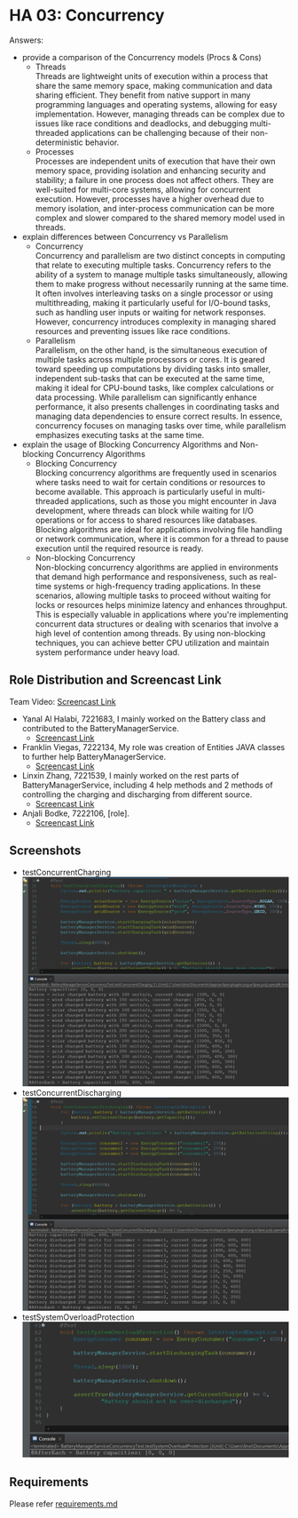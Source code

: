# HA 03: Concurrency
Answers:
- provide a comparison of the Concurrency models (Procs & Cons)
  - Threads<br>
    Threads are lightweight units of execution within a process that share the same memory space, making communication and data sharing efficient. They benefit from native support in many programming languages and operating systems, allowing for easy implementation. However, managing threads can be complex due to issues like race conditions and deadlocks, and debugging multi-threaded applications can be challenging because of their non-deterministic behavior.
  - Processes<br>
    Processes are independent units of execution that have their own memory space, providing isolation and enhancing security and stability; a failure in one process does not affect others. They are well-suited for multi-core systems, allowing for concurrent execution. However, processes have a higher overhead due to memory isolation, and inter-process communication can be more complex and slower compared to the shared memory model used in threads.
- explain differences between Concurrency vs Parallelism
  - Concurrency<br>
  Concurrency and parallelism are two distinct concepts in computing that relate to executing multiple tasks. Concurrency refers to the ability of a system to manage multiple tasks simultaneously, allowing them to make progress without necessarily running at the same time. It often involves interleaving tasks on a single processor or using multithreading, making it particularly useful for I/O-bound tasks, such as handling user inputs or waiting for network responses. However, concurrency introduces complexity in managing shared resources and preventing issues like race conditions.
  - Parallelism<br>
  Parallelism, on the other hand, is the simultaneous execution of multiple tasks across multiple processors or cores. It is geared toward speeding up computations by dividing tasks into smaller, independent sub-tasks that can be executed at the same time, making it ideal for CPU-bound tasks, like complex calculations or data processing. While parallelism can significantly enhance performance, it also presents challenges in coordinating tasks and managing data dependencies to ensure correct results. In essence, concurrency focuses on managing tasks over time, while parallelism emphasizes executing tasks at the same time.
- explain the usage of Blocking Concurrency Algorithms and Non-blocking Concurrency Algorithms
  - Blocking Concurrency<br>
  Blocking concurrency algorithms are frequently used in scenarios where tasks need to wait for certain conditions or resources to become available. This approach is particularly useful in multi-threaded applications, such as those you might encounter in Java development, where threads can block while waiting for I/O operations or for access to shared resources like databases. Blocking algorithms are ideal for applications involving file handling or network communication, where it is common for a thread to pause execution until the required resource is ready.
  - Non-blocking Concurrency<br>
  Non-blocking concurrency algorithms are applied in environments that demand high performance and responsiveness, such as real-time systems or high-frequency trading applications. In these scenarios, allowing multiple tasks to proceed without waiting for locks or resources helps minimize latency and enhances throughput. This is especially valuable in applications where you're implementing concurrent data structures or dealing with scenarios that involve a high level of contention among threads. By using non-blocking techniques, you can achieve better CPU utilization and maintain system performance under heavy load.

## Role Distribution and Screencast Link
Team Video: [Screencast Link]()

- Yanal Al Halabi, 7221683, I mainly worked on the Battery class and contributed to the BatteryManagerService.
  - [Screencast Link](https://drive.google.com/file/d/1RVVtSmZ9eWW0XamtcSdqhVoF7RYMWg5W/view?usp=sharing)
- Franklin Viegas, 7222134, My role was creation of Entities JAVA classes to further help BatteryManagerService.
  - [Screencast Link](https://drive.google.com/file/d/1I0g8ur8tg82fY7tX1Z-tN-i1ASuHBOpz/view?usp=sharing)
- Linxin Zhang, 7221539, I mainly worked on the rest parts of BatteryManagerService, including 4 help methods and 2 methods of controlling the charging and discharging from different source.
  - [Screencast Link](https://drive.google.com/file/d/1hCDVzhnGMvP36t4URUCsaXHBTJk9-PHn/view?usp=sharing)
- Anjali Bodke, 7222106, [role].
  - [Screencast Link]()

## Screenshots
- testConcurrentCharging
  ![testConcurrentCharging](./assets/testConcurrentCharging.png)
- testConcurrentDischarging
  ![testConcurrentDischarging](./assets/testConcurrentDischarging.png)
- testSystemOverloadProtection
  ![testSystemOverloadProtection](./assets/testSystemOverloadProtection.png)


## Requirements
Please refer [requirements.md](./requirements.md)

